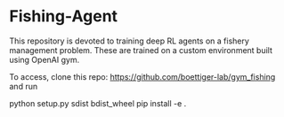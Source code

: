 # Fishing-Agent
This repository is devoted to training deep RL agents on a fishery management problem. These are trained on a custom environment built using OpenAI gym.

To access, clone this repo: https://github.com/boettiger-lab/gym_fishing and run

python setup.py sdist bdist_wheel
pip install -e .


